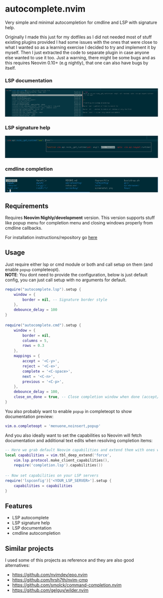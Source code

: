 # autocomplete.nvim
Very simple and minimal autocompletion for cmdline and LSP with signature help.  

Originally I made this just for my dotfiles as I did not needed most of stuff existing plugins provided I had
some issues with the ones that were close to what I wanted so as a learning exercise I decided to try and
implement it by myself. Then I just extracted the code to separate plugin in case anyone else wanted to use it too.
Just a warning, there might be some bugs and as this requires Neovim 0.10+ (e.g nightly), that one can also have
bugs by itself.

### LSP documentation
![lsp-documentation](/screenshots/lsp-documentation.png)

### LSP signature help
![lsp-signature-help](/screenshots/lsp-signature-help.png)

### cmdline completion
![cmd-completion](/screenshots/cmd-completion.png)

## Requirements

Requires **Neovim Nighly/development** version. This version supports stuff like popup menu
for completion menu and closing windows properly from cmdline callbacks.  

For installation instructions/repository go [here](https://github.com/neovim/neovim)

## Usage

Just require either lsp or cmd module or both and call setup on them (and enable `popup` completeopt).  
**NOTE**: You dont need to provide the configuration, below is just default config, you can just
call setup with no arguments for default.

```lua
require("autocomplete.lsp").setup {
    window = {
        border = nil, -- Signature border style
    },
    debounce_delay = 100
}

require("autocomplete.cmd").setup {
    window = {
        border = nil,
        columns = 5,
        rows = 0.3
    },
    mappings = {
        accept = '<C-y>',
        reject = '<C-e>',
        complete = '<C-space>',
        next = '<C-n>',
        previous = '<C-p>',
    },
    debounce_delay = 100,
    close_on_done = true, -- Close completion window when done (accept/reject)
}
```

You also probably want to enable `popup` in completeopt to show documentation preview:

```lua
vim.o.completeopt = 'menuone,noinsert,popup'
```

And you also ideally want to set the capabilities so Neovim will fetch documentation and additional text edits
when resolving completion items:

```lua
-- Here we grab default Neovim capabilities and extend them with ones we want on top
local capabilities = vim.tbl_deep_extend('force', 
    vim.lsp.protocol.make_client_capabilities(), 
    require('completion.lsp').capabilities())

-- Now set capabilities on your LSP servers
require('lspconfig')['<YOUR_LSP_SERVER>'].setup {
    capabilities = capabilities
}
```

## Features

- LSP autocomplete
- LSP signature help
- LSP documentation
- cmdline autocompletion

## Similar projects

I used some of this projects as reference and they are also good alternatives:

- https://github.com/nvimdev/epo.nvim
- https://github.com/hrsh7th/nvim-cmp
- https://github.com/smolck/command-completion.nvim
- https://github.com/gelguy/wilder.nvim
